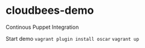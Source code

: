 # cloudbees-demo
Continous Puppet Integration

Start demo
`vagrant plugin install oscar`
`vagrant up`
